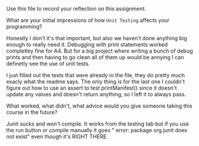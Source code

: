 Use this file to record your reflection on this assignment.

What are your initial impressions of how `Unit Testing` affects your programming?

Honestly I don't it's that important, but also we haven't done anything big enough to really need it.  Debugging with print statements worked completley fine for A4. But for a big project where writing a bunch of debug prints and then having to go clean all of them up would be annying I can definetly see the use of unit tests.

I just filled out the tests that were already in the file, they do pretty much exacly what the readme says. The only thing is for the last one I couldn't figure out how to use an assert to test printManifest() since it doesn't update any values and doesn't return anything, so I left it to always pass.

What worked, what didn't, what advice would you give someone taking this course in the future?

Junit sucks and won't compile. It works from the testing tab but if you use the run button or compile manually it goes " error: package org.junit does not exist" even though it's RIGHT THERE.